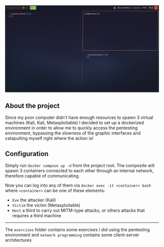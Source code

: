 ![Screenshot](./.static/screenshot.jpg)

## About the project

Since my poor computer didn't have enough resources to spawn 3 virtual machines (Kali, Kali, Metasploitable) I decided to
set up a dockerized environment in order to allow me to quickly access the pentesting environment, bypassing the slowness of the graphic interfaces and catapulting myself right where the action is!

## Configuration

Simply run `docker compose up -d` from the project root. The composite will spawn 3 containers connected to each other through an internal network, therefore capable of communicating.

Now you can log into any of them via `docker exec -it <container> bash` <br>
where `<container>` can be one of these elements:<br>

- `Eve` the attacker (Kali)
- `Victim` the victim (Metasploitable)
- `Host` a third to carry out MITM-type attacks, or others attacks that requires a third machine

---

The `exercises` folder contains some exercises I did using the pentesting environment and `network programming` contains some client-server architectures
